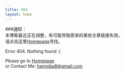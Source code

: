 ```yaml
---
title: 404
layout: home
---
```


###通知：  
本博客最近正在调整，有可能导致原来的某些文章链接失效。  
请点击这里[Homepage](/)寻找。


Error 404. Nothing found :( 

Please go to [Homepage](/)   
or Contact Me: <hamniba8@gmail.com>

